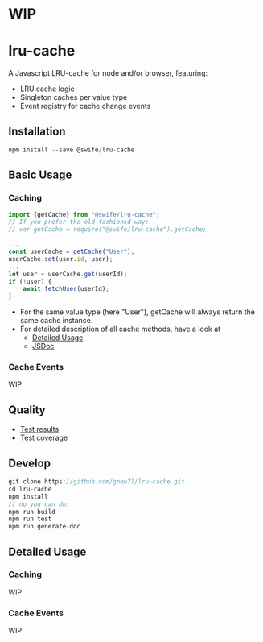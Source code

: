 # WIP

# lru-cache
A Javascript LRU-cache for node and/or browser, featuring:
* LRU cache logic
* Singleton caches per value type
* Event registry for cache change events

## Installation
```javascript
npm install --save @swife/lru-cache
```

## Basic Usage

### Caching
```javascript
import {getCache} from "@swife/lru-cache";
// If you prefer the old-fashioned way:
// var getCache = require("@swife/lru-cache").getCache;

...
const userCache = getCache("User");
userCache.set(user.id, user);
...
let user = userCache.get(userId);
if (!user) {
    await fetchUser(userId);
}
```
* For the same value type (here "User"), getCache will always return the same cache instance.
* For detailed description of all cache methods, have a look at
    * [Detailed Usage](#caching-detail)
    * [JSDoc](http://htmlpreview.github.com/?https://github.com/gneu77/lru-cache/blob/master/docs/index.html)

### Cache Events
WIP

## Quality
* [Test results](http://htmlpreview.github.com/?https://github.com/gneu77/lru-cache/blob/master/test-report.html)
* [Test coverage](http://htmlpreview.github.com/?https://github.com/gneu77/lru-cache/blob/master/coverage/index.html)

## Develop
```javascript
git clone https://github.com/gneu77/lru-cache.git
cd lru-cache
npm install
// no you can do:
npm run build
npm run test
npm run generate-doc
```

## Detailed Usage

### Caching <a name="caching-detail"></a>
WIP

### Cache Events
WIP